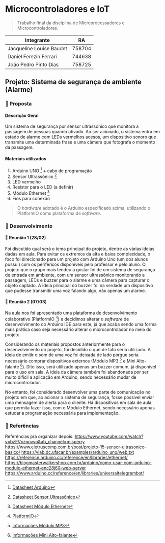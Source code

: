 # Microcontroladores e IoT
> Trabalho final da disciplina de Microprocessadores e Microcontroladores. 

Integrante | RA
----------- | ---------
Jacqueline Louise Baudet | 758704
Daniel Ferezin Ferrari | 744638 
João Pedro Pinto Dias | 758725

## Projeto: Sistema de segurança de ambiente (Alarme)
### :beginner: Proposta
#### Descrição Geral
Um sistema de segurança por sensor ultrassônico que monitora a passagem de pessoas quando ativado. Ao ser acionado, o sistema entra em estado de alarme com LEDs vermelhos acesos, um dispositivo sonoro que transmite uma determinada frase e uma câmera que fotografa o momento da passagem.

#### Materiais utilizados
1. Arduino UNO [^A] + cabo de programação
2. Sensor Ultrassônico [^U]
3. LED vermelho
3. Resistor para o LED (a definir)
4. Módulo Ethernet [^M]
5. Fios para conexão

> O _hardware_ adotado é o Arduino especificado acima, utilizando o PlatformIO como plataforma de _software_.

### :beginner: Desenvolvimento
#### :small_blue_diamond: Reunião 1 (28/02)
Foi discutido qual será o tema principal do projeto, dentre as várias ideias dadas em aula. Para evitar os extremos da alta e baixa complexidade, o foco foi direcionado para um projeto com Arduino Uno (um dos alunos possui) com os periféricos disponíveis pelo professor e pelo aluno. O projeto que o grupo mais tendeu a gostar foi de um sistema de segurança de entrada em ambiente, com um sensor ultrassônico monitorando a passagem, LEDs e buzzer para o alarme e uma câmera para capturar o objeto captado. A ideia principal do buzzer foi na verdade um dispositivo que pudesse transmitir uma voz falando algo, não apenas um alarme.

#### :small_blue_diamond: Reunião 2 (07/03)
Na aula nos foi apresentado uma plataforma de desenvolvimento colaborativo (PlatformIO [^P]) e decidimos alterar o _software_ de desenvolvimento do Arduino IDE para este, já que acaba sendo uma forma mais prática caso seja necessário alterar o microcontrolador no meio do projeto. 

Considerando os materiais propostos anteriormente para o desenvolvimento do projeto, foi decidido o que de fato seria utilizado. A ideia de emitir o som de uma voz foi deixada de lado porque seria necessário comprar dispositivos externos (Módulo MP3 [^3] e Mini Alto-falante [^F]). Dito isso, será utilizado apenas um buzzer comum, já disponível para o uso em sala. A ideia da câmera também foi abandonada por ser muito difícil a aplicação em Arduino, sendo necessário mudar de microcontrolador.

No entanto, foi considerado desenvolver uma parte de comunicação no projeto em que, ao acionar o sistema de segurança, fosse possível enviar uma mensagem de alerta para o cliente. Há dispositivos em sala de aula que permita fazer isso, com o Módulo Ethernet, sendo necessário apenas estudar a programação necessária para implementação.

### :link: Referências
[^A]: [Datasheet Arduino](https://docs.arduino.cc/hardware/uno-rev3)
[^U]: [Datasheet Sensor Ultrassônico](https://d229kd5ey79jzj.cloudfront.net/620/HCSR04.pdf)
[^M]: [Datasheet Módulo Ethernet](https://www.mouser.com/catalog/specsheets/a000056_datasheet.pdf)
[^3]: [Informações Módulo MP3](https://www.usinainfo.com.br/mp3-arduino/modulo-mp3-arduino-dfplayer-mini-5187.html)
[^F]: [Informações Mini Alto-falante](https://www.usinainfo.com.br/mini-alto-falante/mini-alto-falante-5w-6-ohms-78mm-para-projetos-yd78-3421.html)
[^P]: [PlatformIO](https://docs.platformio.org/en/latest/)

Referências pra organizar depois:
https://www.youtube.com/watch?v=bzEVvzppvvo&ab_channel=misperry
https://www.eletruscomp.com.br/post/projeto-15-sensor-ultrasonico-basico/
https://vlab.dc.ufscar.br/examples/arduino_uno/web.txt
https://reference.arduino.cc/reference/en/libraries/ethernet/
https://blogmasterwalkershop.com.br/arduino/como-usar-com-arduino-modulo-ethernet-enc28j60-web-server
https://www.arduino.cc/reference/en/libraries/universaltelegrambot/

